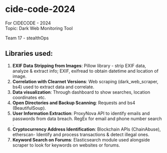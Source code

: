 # cide-code-2024
For CIDECODE - 2024\
Topic: Dark Web Monitoring Tool

Team 17 - stealthOps

## Libraries used: 
1. **EXIF Data Stripping from Images**​: Pillow library - strip EXIF data, analyze & extract info; EXIF, exifread to obtain datetime and location of image.​
2. **Correlation with Clearnet Versions**: ​Web scraping (dark_web_scraper, bs4) used to extract data and correlate.
3. **Data visualization**: ​Through dashboard to show searches, location coordinates etc. ​
4. **Open Directories and Backup Scanning​**: Requests and bs4 (BeautifulSoup).
5. **User Information Extraction​**: ProxyNova API to identify emails and passwords from data breach. RegEx for email and phone number search​.
6. **Cryptocurrency Address Identification​**: Blockchain APIs (ChainAbuse), etherscan- Identify and process transactions & detect illegal ones.​
7. **Keyword Search on Forums​**: Elasticsearch module used alongside scraper to look for keywords on websites or forums. ​

